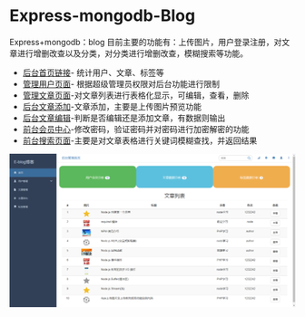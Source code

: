 # Express-mongodb-Blog
Express+mongodb：blog
目前主要的功能有：上传图片，用户登录注册，对文章进行增删改查以及分类，对分类进行增删改查，模糊搜索等功能。
- [后台首页链接](https://chanlily.github.io/Express-mongodb-Blog/)- 统计用户、文章、标签等
- [管理用户页面](https://chanlily.github.io/Express-mongodb-Blog/b-admin.html)- 根据超级管理员权限对后台功能进行限制
- [管理文章页面](https://chanlily.github.io/Express-mongodb-Blog/b-passage.html)-对文章列表进行表格化显示，可编辑，查看，删除
- [后台文章添加](https://chanlily.github.io/Express-mongodb-Blog/b-passageAdd.html)-文章添加，主要是上传图片预览功能
- [后台文章编辑](https://chanlily.github.io/Express-mongodb-Blog/b-passageEdit.html)-判断是否编辑还是添加文章，有数据则输出
- [前台会员中心](https://chanlily.github.io/Express-mongodb-Blog/p-change.html)-修改密码，验证密码并对密码进行加密解密的功能
- [前台搜索页面](https://chanlily.github.io/Express-mongodb-Blog/p-search.html)-主要是对文章表格进行关键词模糊查找，并返回结果

<img src = "/public/images/backdor/backdor.png">
